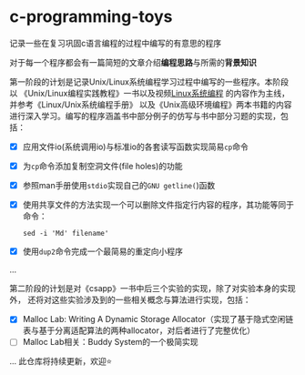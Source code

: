 # c-programming-toys

记录一些在复习巩固c语言编程的过程中编写的有意思的程序

对于每一个程序都会有一篇简短的文章介绍**编程思路**与所需的**背景知识**

第一阶段的计划是记录Unix/Linux系统编程学习过程中编写的一些程序。本阶段以
《Unix/Linux编程实践教程》一书以及视频[Linux系统编程](https://www.bilibili.com/video/BV1yJ411S7r6) 的内容作为主线，并参考《Linux/Unix系统编程手册》
以及《Unix高级环境编程》两本书籍的内容进行深入学习。编写的程序涵盖书中部分例子的仿写与书中部分习题的实现，包括：

- [x] 应用文件io(系统调用io)与标准io的各套读写函数实现简易`cp`命令
- [x] 为`cp`命令添加复制空洞文件(file holes)的功能
- [x] 参照man手册使用`stdio`实现自己的`GNU getline(`)函数
- [x] 使用共享文件的方法实现一个可以删除文件指定行内容的程序，其功能等同于命令：
  
    `sed -i 'Md' filename'`

- [x]  使用`dup2`命令完成一个最简易的重定向小程序

...

第二阶段的计划是对《csapp》一书中后三个实验的实现，除了对实验本身的实现外，
还将对这些实验涉及到的一些相关概念与算法进行实现，包括：

- [x] Malloc Lab: Writing A Dynamic Storage Allocator（实现了基于隐式空闲链表与基于分离适配算法的两种allocator，对后者进行了完整优化）
- [ ] Malloc Lab相关：Buddy System的一个极简实现

...
此仓库将持续更新，欢迎⭐